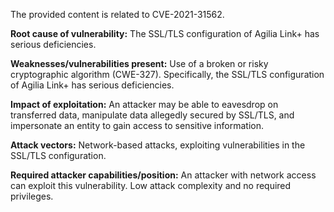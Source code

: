 The provided content is related to CVE-2021-31562.

**Root cause of vulnerability:** The SSL/TLS configuration of Agilia Link+ has serious deficiencies.

**Weaknesses/vulnerabilities present:** Use of a broken or risky cryptographic algorithm (CWE-327). Specifically, the SSL/TLS configuration of Agilia Link+ has serious deficiencies.

**Impact of exploitation:** An attacker may be able to eavesdrop on transferred data, manipulate data allegedly secured by SSL/TLS, and impersonate an entity to gain access to sensitive information.

**Attack vectors:** Network-based attacks, exploiting vulnerabilities in the SSL/TLS configuration.

**Required attacker capabilities/position:** An attacker with network access can exploit this vulnerability. Low attack complexity and no required privileges.